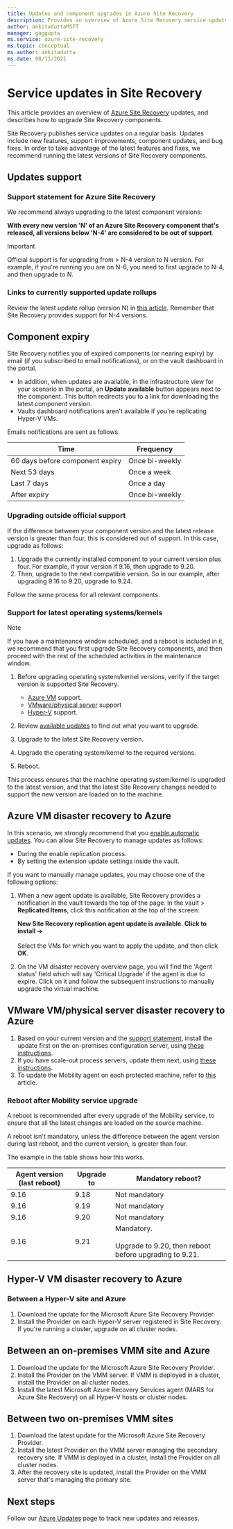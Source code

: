 ```yaml
---
title: Updates and component upgrades in Azure Site Recovery
description: Provides an overview of Azure Site Recovery service updates, MARS agent and component upgrades.
author: ankitaduttaMSFT
manager: gaggupta
ms.service: azure-site-recovery
ms.topic: conceptual
ms.author: ankitadutta
ms.date: 08/11/2021
---
```

# Service updates in Site Recovery

This article provides an overview of [Azure Site Recovery](site-recovery-overview.md) updates, and describes how to upgrade Site Recovery components.

Site Recovery publishes service updates on a regular basis. Updates include new features, support improvements, component updates, and bug fixes. In order to take advantage of the latest features and fixes, we recommend running the latest versions of Site Recovery components. 
 
 
## Updates support

### Support statement for Azure Site Recovery

We recommend always upgrading to the latest component versions:

**With every new version 'N' of an Azure Site Recovery component that's released, all versions below 'N-4' are considered to be out of support**. 

> [!IMPORTANT]
> Official support is for upgrading from > N-4 version to N version. For example, if you're running  you are on N-6, you need to first upgrade to N-4, and then upgrade to N.


### Links to currently supported update rollups

 Review the latest update rollup (version N) in [this article](site-recovery-whats-new.md). Remember that Site Recovery provides support for N-4 versions.


## Component expiry

Site Recovery notifies you of expired components (or nearing expiry) by email (if you subscribed to email notifications), or on the vault dashboard in the portal.

- In addition, when updates are available, in the infrastructure view for your scenario in the portal, an **Update available** button appears next to the component. This button redirects you to a link for downloading the latest component version.
-  Vaults dashboard notifications aren't available if you're replicating Hyper-V VMs. 

Emails notifications are sent as follows.

**Time** | **Frequency**
--- | ---
60 days before component expiry | Once bi-weekly
Next 53 days | Once a week
Last 7 days | Once a day
After expiry | Once bi-weekly


### Upgrading outside official support

If the difference between your component version and the latest release version is greater than four, this is considered out of support. In this case, upgrade as follows: 

1. Upgrade the currently installed component to your current version plus four. For example, if your version if 9.16, then upgrade to 9.20.
2. Then, upgrade to the next compatible version. So in our example, after upgrading 9.16 to 9.20, upgrade to 9.24. 

Follow the same process for all relevant components.

### Support for latest operating systems/kernels

> [!NOTE]
> If you have a maintenance window scheduled, and a reboot is included in it, we recommend that you first upgrade Site Recovery components, and then proceed with the rest of the scheduled activities in the maintenance window.

1. Before upgrading operating system/kernel versions, verify if the target version is supported Site Recovery. 

    - [Azure VM](azure-to-azure-support-matrix.md#replicated-machine-operating-systems) support.
    - [VMware/physical server](vmware-physical-azure-support-matrix.md#replicated-machines) support
    - [Hyper-V](hyper-v-azure-support-matrix.md#replicated-vms) support.
2. Review [available updates](site-recovery-whats-new.md) to find out what you want to upgrade.
3. Upgrade to the latest Site Recovery version.
4. Upgrade the operating system/kernel to the required versions.
5. Reboot.


This process ensures that the machine operating system/kernel is upgraded to the latest version, and that the latest Site Recovery changes needed to support the new version are loaded on to the machine.

## Azure VM disaster recovery to Azure

In this scenario, we strongly recommend that you [enable automatic updates](azure-to-azure-autoupdate.md). You can allow Site Recovery to manage updates as follows:

- During the enable replication process.
- By setting the extension update settings inside the vault.

If you want to manually manage updates, you may choose one of the following options:

1. When a new agent update is available, Site Recovery provides a notification in the vault towards the top of the page. In the vault > **Replicated Items**, click this notification at the top of the screen: 
    
    **New Site Recovery replication agent update is available. Click to install ->** <br/><br/>Select the VMs for which you want to apply the update, and then click **OK**.

2. On the VM disaster recovery overview page, you will find the 'Agent status' field which will say 'Critical Upgrade' if the agent is due to expire. Click on it and follow the subsequent instructions to manually upgrade the virtual machine.

## VMware VM/physical server disaster recovery to Azure

1. Based on your current version and the [support statement](#support-statement-for-azure-site-recovery), install the update first on the on-premises configuration server, using [these instructions](vmware-azure-deploy-configuration-server.md#upgrade-the-configuration-server). 
2. If you have scale-out process servers, update them next, using [these instructions](vmware-azure-manage-process-server.md#upgrade-a-process-server).
3. To update the Mobility agent on each protected machine, refer to [this](vmware-physical-manage-mobility-service.md#update-mobility-service-from-azure-portal) article.

### Reboot after Mobility service upgrade

A reboot is recommended after every upgrade of the Mobility service, to ensure that all the latest changes are loaded on the source machine.

A reboot isn't mandatory, unless the difference between the agent version during last reboot, and the current version, is greater than four.

The example in the table shows how this works.

|**Agent version (last reboot)** | **Upgrade to** | **Mandatory reboot?**|
|---------|---------|---------|
|9.16 |  9.18 | Not mandatory|
|9.16 | 9.19 | Not mandatory|
| 9.16 | 9.20 | Not mandatory
 | 9.16 | 9.21 | Mandatory.<br/><br/> Upgrade to 9.20, then reboot before upgrading to 9.21.

## Hyper-V VM disaster recovery to Azure

### Between a Hyper-V site and Azure

1. Download the update for the Microsoft Azure Site Recovery Provider.
2. Install the Provider on each Hyper-V server registered in Site Recovery. If you're running a cluster, upgrade on all cluster nodes.


## Between an on-premises VMM site and Azure

1. Download the update for the Microsoft Azure Site Recovery Provider.
2. Install the Provider on the VMM server. If VMM is deployed in a cluster, install the Provider on all cluster nodes.
3. Install the latest Microsoft Azure Recovery Services agent (MARS for Azure Site Recovery) on all Hyper-V hosts or cluster nodes.

## Between two on-premises VMM sites

1. Download the latest update for the Microsoft Azure Site Recovery Provider.
2. Install the latest Provider on the VMM server managing the secondary recovery site. If VMM is deployed in a cluster, install the Provider on all cluster nodes.
3. After the recovery site is updated, install the Provider on the VMM server that's managing the primary site.

## Next steps

Follow our [Azure Updates](https://azure.microsoft.com/updates/?product=site-recovery) page to track new updates and releases.